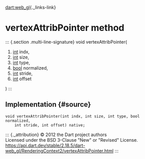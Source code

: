[dart:web\_gl](../../dart-web_gl/dart-web_gl-library){._links-link}

vertexAttribPointer method
==========================

::: {.section .multi-line-signature}
void vertexAttribPointer(

1.  [int](../../dart-core/int-class) indx,
2.  [int](../../dart-core/int-class) size,
3.  [int](../../dart-core/int-class) type,
4.  [bool](../../dart-core/bool-class) normalized,
5.  [int](../../dart-core/int-class) stride,
6.  [int](../../dart-core/int-class) offset

)
:::

Implementation {#source}
--------------

``` {.language-dart data-language="dart"}
void vertexAttribPointer(int indx, int size, int type, bool normalized,
    int stride, int offset) native;
```

::: {._attribution}
© 2012 the Dart project authors\
Licensed under the BSD 3-Clause \"New\" or \"Revised\" License.\
<https://api.dart.dev/stable/2.18.5/dart-web_gl/RenderingContext2/vertexAttribPointer.html>
:::
